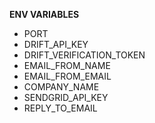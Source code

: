 **ENV VARIABLES**
- PORT
- DRIFT_API_KEY
- DRIFT_VERIFICATION_TOKEN
- EMAIL_FROM_NAME
- EMAIL_FROM_EMAIL
- COMPANY_NAME
- SENDGRID_API_KEY
- REPLY_TO_EMAIL
